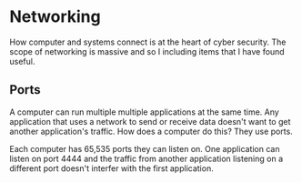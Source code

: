 # Networking

How computer and systems connect is at the heart of cyber security. The scope of networking is massive and so I including items that I have found useful.

## Ports

A computer can run multiple multiple applications at the same time. Any application that uses a network to send or receive data doesn't want to get another application's traffic. How does a computer do this? They use ports.

Each computer has 65,535 ports they can listen on. One application can listen on port 4444 and the traffic from another application listening on a different port doesn't interfer with the first application.
